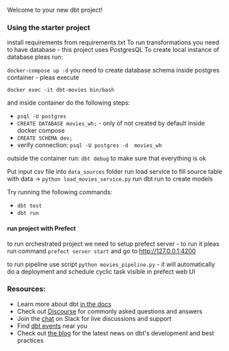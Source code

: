 Welcome to your new dbt project!

### Using the starter project

install requirements from requirements.txt
To run transformations you need to have database - this project uses PostgresQL
To create local instance of database pleas run: 

`docker-compose up -d`
you need to create database schema inside postgres container - pleas execute

``docker exec -it dbt-movies bin/bash``

and inside container do the following steps:
- ``psql -U postgres``
- ``CREATE DATABASE movies_wh;`` - only of not created by default inside docker compose
- ``CREATE SCHEMA dev;``
- verify connection: ```psql -U postgres -d  movies_wh```

outside the container run:
``dbt debug`` to make sure that everything is ok

Put input csv file into `data_sources` folder
run load service to fill source table with data -> ``python load_movies_service.py``
run dbt run to create models

Try running the following commands:
- ``dbt test``
- ``dbt run``

#### run project with Prefect
to run orchestrated project we need to setup prefect server - to run it pleas run command
``prefect server start``
and go to  http://127.0.0.1:4200

to run pipeline use script ``python movies_pipeline.py`` - it will automatically do a deployment and schedule cyclic task visible in prefect web UI

### Resources:
- Learn more about dbt [in the docs](https://docs.getdbt.com/docs/introduction)
- Check out [Discourse](https://discourse.getdbt.com/) for commonly asked questions and answers
- Join the [chat](https://community.getdbt.com/) on Slack for live discussions and support
- Find [dbt events](https://events.getdbt.com) near you
- Check out [the blog](https://blog.getdbt.com/) for the latest news on dbt's development and best practices
